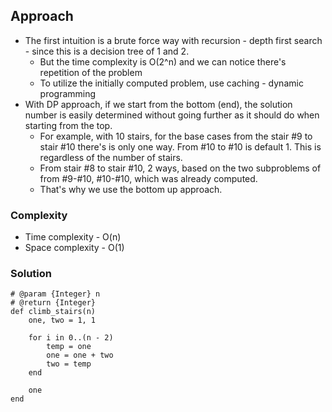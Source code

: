 ## Approach
- The first intuition is a brute force way with recursion - depth first search - since this is a decision tree of 1 and 2.
  - But the time complexity is O(2^n) and we can notice there's repetition of the problem
  - To utilize the initially computed problem, use caching - dynamic programming
- With DP approach, if we start from the bottom (end), the solution number is easily determined without going further as it should do when starting from the top.
  - For example, with 10 stairs, for the base cases from the stair #9 to stair #10 there's is only one way. From #10 to #10 is default 1. This is regardless of the number of stairs.
  - From stair #8 to stair #10, 2 ways, based on the two subproblems of from #9-#10, #10-#10, which was already computed.
  - That's why we use the bottom up approach.

### Complexity
- Time complexity - O(n)
- Space complexity - O(1)

### Solution
```
# @param {Integer} n
# @return {Integer}
def climb_stairs(n)
    one, two = 1, 1

    for i in 0..(n - 2)
        temp = one
        one = one + two
        two = temp
    end

    one 
end
```
